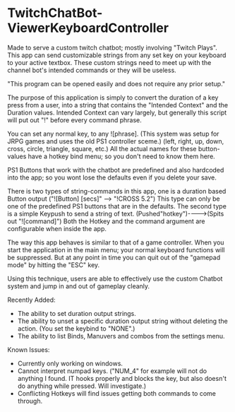 # TwitchChatBot-ViewerKeyboardController
Made to serve a custom twitch chatbot; mostly involving "Twitch Plays". This app can send customizable strings from any set key on your keyboard to your active textbox. These custom strings need to meet up with the channel bot's intended commands or they will be useless. 

"This program can be opened easily and does not require any prior setup."

The purpose of this application is simply to convert the duration of a key press from a user, into a string that contains the "Intended Context" and the Duration values.
Intended Context can vary largely, but generally this script will put out "!" before every command phrase.

You can set any normal key, to any ![phrase]. 
(This system was setup for JRPG games and uses the old PS1 controller sceme.) (left, right, up, down, cross, circle, triangle, square, etc.) All the actual names for these button-values have a hotkey bind menu; so you don't need to know them here.

PS1 Buttons that work with the chatbot are predefined and also hardcoded into the app; so you wont lose the defaults even if you delete your save.

There is two types of string-commands in this app, one is a duration based Button output ("![Button] [secs]" --> "!CROSS 5.2")
  This type can only be one of the predefined PS1 buttons that are in the defaults. 
The second type is a simple Keypush to send a string of text. (Pushed"hotkey")---->(Spits out "![command]")
  Both the Hotkey and the command argument are configurable when inside the app.
  
The way this app behaves is similar to that of a game controller. When you start the application in the main menu; your normal keyboard functions will be suppressed. But at any point in time you can quit out of the "gamepad mode" by hitting the "ESC" key.

Using this technique, users are able to effectively use the custom Chatbot system and jump in and out of gameplay cleanly.
  
Recently Added:
- The ability to set duration output strings. 
- The ability to unset a specific duration output string without deleting the action. (You set the keybind to "NONE".)
- The ability to list Binds, Manuvers and combos from the settings menu.
  
  
Known Issues: 
- Currently only working on windows. 
- Cannot interpret numpad keys. ("NUM_4" for example will not do anything I found. IT hooks properly and blocks the key, but also doesn't do anything while pressed. Will investigate.)
- Conflicting Hotkeys will find issues getting both commands to come through.
